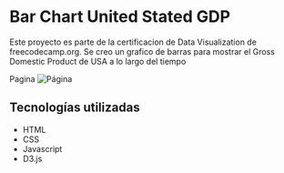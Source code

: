 # Bar Chart United Stated GDP

Este proyecto es parte de la certificacion de Data  Visualization de freecodecamp.org. Se creo un grafico de barras para mostrar el Gross Domestic Product de USA a lo largo del tiempo

Pagina
![Página](https://giselledonari.github.io/Bar-Chart-Data-visualization/Captura.PNG)

## Tecnologías utilizadas

- HTML
- CSS
- Javascript
- D3.js

